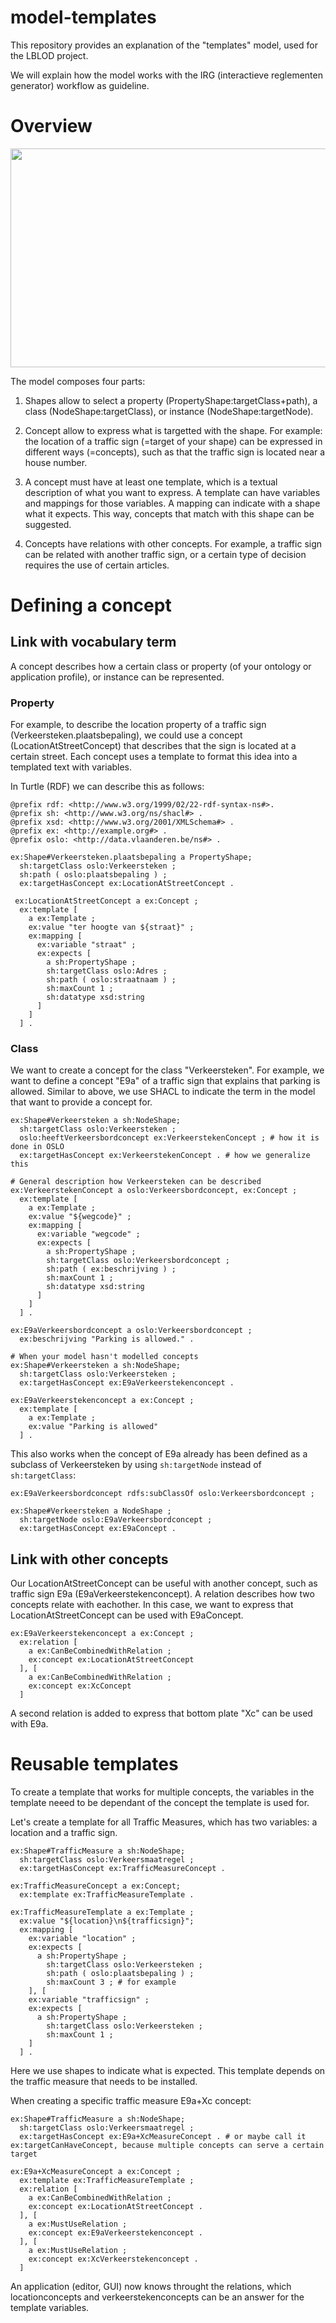 # model-templates

This repository provides an explanation of the "templates" model, used for the LBLOD project.

We will explain how the model works with the IRG (interactieve reglementen generator) workflow as guideline.

# Overview

<img src="https://github.com/brechtvdv/model-templates/blob/main/mainv2.jpg" width="700" height="350">

The model composes four parts:

1) Shapes allow to select a property (PropertyShape:targetClass+path), a class (NodeShape:targetClass), or instance (NodeShape:targetNode).

2) Concept allow to express what is targetted with the shape. For example: the location of a traffic sign (=target of your shape) can be expressed in different ways (=concepts), such as that the traffic sign is located near a house number.

3) A concept must have at least one template, which is a textual description of what you want to express. A template can have variables and mappings for those variables. A mapping can indicate with a shape what it expects. This way, concepts that match with this shape can be suggested. 

4) Concepts have relations with other concepts. For example, a traffic sign can be related with another traffic sign, or a certain type of decision requires the use of certain articles.

# Defining a concept

## Link with vocabulary term

A concept describes how a certain class or property (of your ontology or application profile), or instance can be represented.

### Property

For example, to describe the location property of a traffic sign (Verkeersteken.plaatsbepaling),
we could use a concept (LocationAtStreetConcept) that describes that the sign is located at a certain street.
Each concept uses a template to format this idea into a templated text with variables.

In Turtle (RDF) we can describe this as follows:
```turtle
@prefix rdf: <http://www.w3.org/1999/02/22-rdf-syntax-ns#>.
@prefix sh: <http://www.w3.org/ns/shacl#> .
@prefix xsd: <http://www.w3.org/2001/XMLSchema#> .
@prefix ex: <http://example.org#> .
@prefix oslo: <http://data.vlaanderen.be/ns#> .

ex:Shape#Verkeersteken.plaatsbepaling a PropertyShape;
  sh:targetClass oslo:Verkeersteken ;
  sh:path ( oslo:plaatsbepaling ) ;
  ex:targetHasConcept ex:LocationAtStreetConcept .
  
 ex:LocationAtStreetConcept a ex:Concept ;
  ex:template [
    a ex:Template ;
    ex:value "ter hoogte van ${straat}" ;
    ex:mapping [
      ex:variable "straat" ;
      ex:expects [
        a sh:PropertyShape ;
        sh:targetClass oslo:Adres ;
        sh:path ( oslo:straatnaam ) ;
        sh:maxCount 1 ;
        sh:datatype xsd:string 
      ]
    ]
  ] .
```

###  Class

We want to create a concept for the class "Verkeersteken".
For example, we want to define a concept "E9a" of a traffic sign that explains that parking is allowed.
Similar to above, we use SHACL to indicate the term in the model that want to provide a concept for.

```turtle
ex:Shape#Verkeersteken a sh:NodeShape;
  sh:targetClass oslo:Verkeersteken ;
  oslo:heeftVerkeersbordconcept ex:VerkeerstekenConcept ; # how it is done in OSLO
  ex:targetHasConcept ex:VerkeerstekenConcept . # how we generalize this

# General description how Verkeersteken can be described
ex:VerkeerstekenConcept a oslo:Verkeersbordconcept, ex:Concept ;
  ex:template [
    a ex:Template ;
    ex:value "${wegcode}" ;
    ex:mapping [
      ex:variable "wegcode" ;
      ex:expects [
        a sh:PropertyShape ;
        sh:targetClass oslo:Verkeersbordconcept ;
        sh:path ( ex:beschrijving ) ;
        sh:maxCount 1 ;
        sh:datatype xsd:string 
      ]
    ]
  ] .

ex:E9aVerkeersbordconcept a oslo:Verkeersbordconcept ;
  ex:beschrijving "Parking is allowed." .
  
# When your model hasn't modelled concepts
ex:Shape#Verkeersteken a sh:NodeShape;
  sh:targetClass oslo:Verkeersteken ;
  ex:targetHasConcept ex:E9aVerkeerstekenconcept .
  
ex:E9aVerkeerstekenconcept a ex:Concept ;
  ex:template [
    a ex:Template ;
    ex:value "Parking is allowed" 
  ] .
```

This also works when the concept of E9a already has been defined as a subclass of Verkeersteken by using `sh:targetNode` instead of `sh:targetClass`:

```turtle
ex:E9aVerkeersbordconcept rdfs:subClassOf oslo:Verkeersbordconcept ;

ex:Shape#Verkeersteken a NodeShape ;
  sh:targetNode oslo:E9aVerkeersbordconcept ;
  ex:targetHasConcept ex:E9aConcept .
```

## Link with other concepts

Our LocationAtStreetConcept can be useful with another concept, such as traffic sign E9a (E9aVerkeerstekenconcept).
A relation describes how two concepts relate with eachother.
In this case, we want to express that LocationAtStreetConcept can be used with E9aConcept.

```turtle
ex:E9aVerkeerstekenconcept a ex:Concept ;
  ex:relation [
    a ex:CanBeCombinedWithRelation ;
    ex:concept ex:LocationAtStreetConcept 
  ], [
    a ex:CanBeCombinedWithRelation ;
    ex:concept ex:XcConcept 
  ]
```

A second relation is added to express that bottom plate "Xc" can be used with E9a.

# Reusable templates

To create a template that works for multiple concepts, the variables in the template neeed to be dependant of the concept the template is used for.

Let's create a template for all Traffic Measures, which has two variables: a location and a traffic sign.

```turtle
ex:Shape#TrafficMeasure a sh:NodeShape;
  sh:targetClass oslo:Verkeersmaatregel ;
  ex:targetHasConcept ex:TrafficMeasureConcept .
   
ex:TrafficMeasureConcept a ex:Concept;
  ex:template ex:TrafficMeasureTemplate .
  
ex:TrafficMeasureTemplate a ex:Template ;
  ex:value "${location}\n${trafficsign}";
  ex:mapping [
    ex:variable "location" ;
    ex:expects [
      a sh:PropertyShape ;
        sh:targetClass oslo:Verkeersteken ;
        sh:path ( oslo:plaatsbepaling ) ;
        sh:maxCount 3 ; # for example
    ], [
    ex:variable "trafficsign" ;
    ex:expects [
      a sh:PropertyShape ;
        sh:targetClass oslo:Verkeersteken ;
        sh:maxCount 1 ;
    ]
  ] .
```

Here we use shapes to indicate what is expected.
This template depends on the traffic measure that needs to be installed.

When creating a specific traffic measure E9a+Xc concept:

```turtle
ex:Shape#TrafficMeasure a sh:NodeShape;
  sh:targetClass oslo:Verkeersmaatregel ;
  ex:targetHasConcept ex:E9a+XcMeasureConcept . # or maybe call it ex:targetCanHaveConcept, because multiple concepts can serve a certain target
  
ex:E9a+XcMeasureConcept a ex:Concept ;
  ex:template ex:TrafficMeasureTemplate ;
  ex:relation [
    a ex:CanBeCombinedWithRelation ;
    ex:concept ex:LocationAtStreetConcept .
  ], [
    a ex:MustUseRelation ;
    ex:concept ex:E9aVerkeerstekenconcept .
  ], [
    a ex:MustUseRelation ;
    ex:concept ex:XcVerkeerstekenconcept .
  ]
```

An application (editor, GUI) now knows throught the relations, which locationconcepts and verkeerstekenconcepts can be an answer for the template variables.

